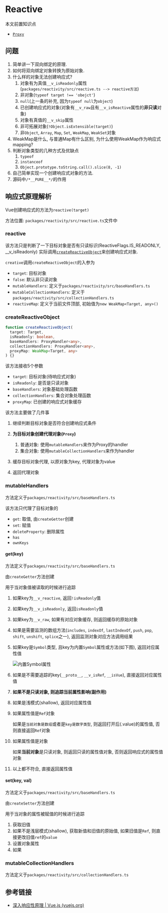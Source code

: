 # Reactive

本文前置知识点

+ [`Proxy`](../../../基础/Proxy/Proxy.md)

## 问题

1. 简单讲一下双向绑定的原理.
2. 如何将双向绑定对象转换为原始对象.
3. 什么样的对象无法创建响应式?
   1. 对象有为真值`__v_isReadonly`属性 (`packages/reactivity/src/reactive.ts --> reactive方法`)
   2. 非对象(`typeof target !== 'obejct'`)
   3. `null`(上一条的补充, 因为`typeof null`为`object`)
   4. 已创建响应式的对象(对象有`__v_raw`且有`__v_isReactive`属性的**非只读**对象)
   5. 对象有真值的`__v_skip`属性
   6. 非可拓展对象(`!Object.isExtensible(target)`)
   7. 非`Object`, `Array`, `Map`, `Set`, `WeakMap`, `WeakSet`对象
4. WeakMap是什么, 与普通Map有什么区别, 为什么使用WeakMap作为响应式mapping?
5. 判断对象类型的几种方式及优缺点
   1. `typeof`
   2. `instanceof`
   3. `Object.prototype.toString.call().slice(8, -1)`
6. 自己简单实现一个创建响应式对象的方法.
6. 源码中`/*__PURE__*/`的作用

## 响应式原理解析

Vue创建响应式的方法为`reactive(target)`

方法位置: `packages/reactivity/src/reactive.ts`文件中

### reactive

该方法只是判断了一下目标对象是否有只读标识(ReactiveFlags.IS_READONLY, __v_isReadonly)
实际调用[`createReactiveObject`](#createReactiveObject)来创建响应式对象.

`creative`调用`createReactiveObject`的入参为

+ `target`: 目标对象
+ `false`: 默认非只读对象
+ `mutableHandlers`: 定义于`packages/reactivity/src/baseHandlers.ts`
+ `mutableCollectionHandlers`: 定义于`packages/reactivity/src/collectionHandlers.ts`
+ `reactiveMap`: 定义于当前文件顶部, 初始值为`new WeakMap<Target, any>()`

### createReactiveObject

```TypeScript
function createReactiveObject(
  target: Target,
  isReadonly: boolean,
  baseHandlers: ProxyHandler<any>,
  collectionHandlers: ProxyHandler<any>,
  proxyMap: WeakMap<Target, any>
) {}
```

该方法接收5个参数

+ `target`: 目标对象(待响应式对象)
+ `isReadonly`: 是否是只读对象
+ `baseHandlers`: 对象基础处理函数
+ `collectionHandlers`: 集合对象处理函数
+ `proxyMap`: 已创建的响应式对象缓存

该方法主要做了几件事

1. 继续判断目标对象是否符合创建响应式条件
2. **为目标对象创建代理对象(`Proxy`)**
   1. 普通对象: 使用`mutableHandlers`来作为Proxy的handler
   2. 集合对象: 使用`mutableCollectionHandlers`来作为handler

3. 缓存目标对象代理, 以原对象为key, 代理对象为value
4. 返回代理对象



### mutableHandlers

方法定义于`packages/reactivity/src/baseHandlers.ts`

该方法只代理了目标对象的

+ `get`: 取值, 由`createGetter`创建
+ `set`: 赋值
+ `deleteProperty`: 删除属性
+ `has`
+ `ownKeys`



#### get(key)

方法定义于`packages/reactivity/src/baseHandlers.ts`

由`createGetter`方法创建

用于当对象值被读取的时候进行追踪

1. 如果key为`__v_reactive`, 返回`!isReadonly`值

2. 如果key为`__v_isReadonly`, 返回`isReadonly`值

3. 如果key为`__v_raw`, 如果有对应对象缓存, 则返回缓存的原始对象

4. 如果是需要监测的数组方法(`includes`, `indexOf`, `lastIndexOf`, `push`, `pop`, `shift`, `unshift`, `splice`之一), 返回监测对象对应方法调用结果

5. 如果key是`Symbol`类型, 且key为内置`Symbol`属性或方法(如下图), 返回对应属性值

   ![内置Symbol属性](https://s2.loli.net/2021/12/06/wVtbl8ALNyHiGnD.png)

6. 如果是不需要追踪的key(`__proto__`, `__v_isRef`, `__isVue`), 直接返回对应属性值

7. **如果不是只读对象, 则追踪当前属性影响(副作用)**

8. 如果是浅模式(shallow), 返回对应属性值

9. 如果属性值是`Ref`对象

   如果是`当前对象是数组`或者是`key是数字类型`, 则返回打开后(.value)的属性值, 否则直接返回`Ref`对象

10. 如果属性值是对象

    如果**当前对象**是只读对象, 则返回只读的属性值对象, 否则返回响应式的属性值对象

11. 以上都不符合, 直接返回属性值



#### set(key, val)

方法定义于`packages/reactivity/src/baseHandlers.ts`

由`createSetter`方法创建

用于当对象的属性被赋值的时候进行追踪

1. 获取旧值
2. 如果不是浅层模式(shallow), 获取新值和旧值的原始值, 如果旧值是`Ref`, 则直接更改旧值`ref`的`value`
3. 设置对象属性
4. 如果





### mutableCollectionHandlers

方法定义于`packages/reactivity/src/collectionHandlers.ts`







## 参考链接

+ [深入响应性原理 | Vue.js (vuejs.org)](https://v3.cn.vuejs.org/guide/reactivity.html#什么是响应性)
